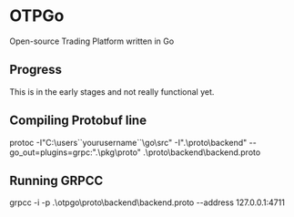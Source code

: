 # OTPGo
Open-source Trading Platform written in Go

## Progress
This is in the early stages and not really functional yet.

## Compiling Protobuf line
protoc -I"C:\users\``yourusername``\go\src" -I".\proto\backend" --go_out=plugins=grpc:".\pkg\proto\" .\proto\backend\backend.proto

## Running GRPCC
grpcc -i -p .\otpgo\proto\backend\backend.proto --address 127.0.0.1:4711